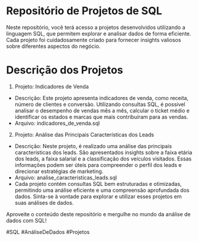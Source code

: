 # Repositório de Projetos de SQL

Neste repositório, você terá acesso a projetos desenvolvidos utilizando a linguagem SQL, que permitem explorar e analisar dados de forma eficiente. Cada projeto foi cuidadosamente criado para fornecer insights valiosos sobre diferentes aspectos do negócio.

# Descrição dos Projetos
1. Projeto: Indicadores de Venda
  - Descrição: Este projeto apresenta indicadores de venda, como receita, número de clientes e conversão. Utilizando consultas SQL, é possível analisar o desempenho de vendas mês a mês, calcular o ticket médio e identificar os estados e marcas que mais contribuíram para as vendas.
  - Arquivo: indicadores_de_venda.sql

2. Projeto: Análise das Principais Características dos Leads
  - Descrição: Neste projeto, é realizado uma análise das principais características dos leads. São apresentados insights sobre a faixa etária dos leads, a faixa salarial e a classificação dos veículos visitados. Essas informações podem ser úteis para compreender o perfil dos leads e direcionar estratégias de marketing.
  - Arquivo: analise_caracteristicas_leads.sql
  - Cada projeto contém consultas SQL bem estruturadas e otimizadas, permitindo uma análise eficiente e uma compreensão aprofundada dos dados. Sinta-se à vontade para explorar e utilizar esses projetos em suas análises de dados.

Aproveite o conteúdo deste repositório e mergulhe no mundo da análise de dados com SQL!

#SQL #AnáliseDeDados #Projetos
